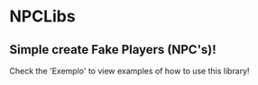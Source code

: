 # NPCLibs
## Simple create Fake Players (NPC's)!
Check the 'Exemplo' to view examples of how to use this library!
